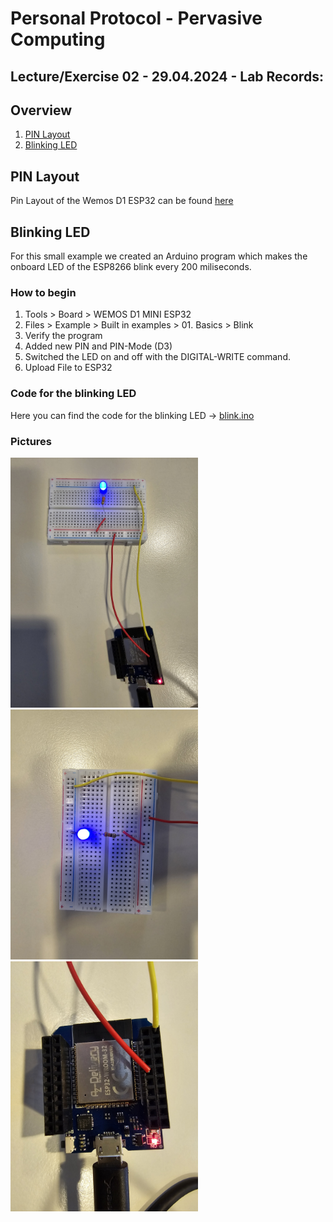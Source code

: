 # Personal Protocol - Pervasive Computing

## Lecture/Exercise 02 - 29.04.2024 - Lab Records:

## Overview
1. [PIN Layout](/Teamfolder/exercises/exercise02/#pin-layout)
2. [Blinking LED](/Teamfolder/exercises/exercise02/#blinking-led)

## PIN Layout
Pin Layout of the Wemos D1 ESP32 can be found [here](/Teamfolder/exercises/exercise02/ESP32-pinout.png) 

## Blinking LED
For this small example we created an Arduino program which makes the onboard LED of the ESP8266 blink every 200 miliseconds.

### How to begin
1. Tools > Board > WEMOS D1 MINI ESP32
2. Files > Example > Built in examples > 01. Basics > Blink
3. Verify the program
4. Added new PIN and PIN-Mode (D3)
5. Switched the LED on and off with the DIGITAL-WRITE command.
6. Upload File to ESP32

### Code for the blinking LED
Here you can find the code for the blinking LED -> [blink.ino](/Teamfolder/exercises/exercise02/Blink/Blink.ino)

### Pictures
<img src="/Teamfolder/pictures/exercise02/LED01.jpg" alt="drawing" width="300"/>
<img src="/Teamfolder/pictures/exercise02/LED02.jpg" alt="drawing" width="300"/>
<img src="/Teamfolder/pictures/exercise02/LED03.jpg" alt="drawing" width="300"/>
